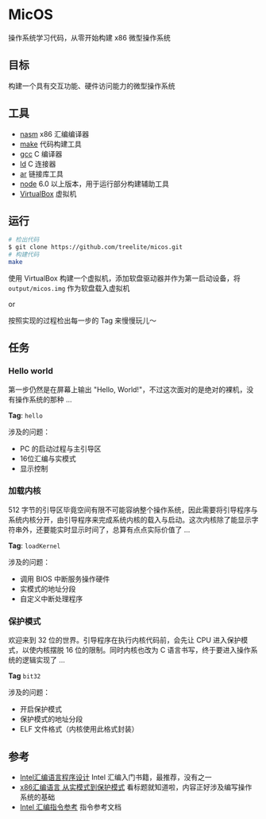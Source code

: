 # MicOS

操作系统学习代码，从零开始构建 x86 微型操作系统

## 目标

构建一个具有交互功能、硬件访问能力的微型操作系统

## 工具

* [nasm](http://www.nasm.us/) x86 汇编编译器
* [make](https://www.gnu.org/software/make/) 代码构建工具
* [gcc](https://www.gnu.org/software/gcc/) C 编译器
* [ld](https://www.gnu.org/software/binutils/) C 连接器
* [ar](https://www.gnu.org/software/binutils/) 链接库工具
* [node](https://nodejs.org/en/) 6.0 以上版本，用于运行部分构建辅助工具
* [VirtualBox](https://www.virtualbox.org/wiki/Downloads) 虚拟机

## 运行

```sh
# 检出代码
$ git clone https://github.com/treelite/micos.git
# 构建代码
make
```

使用 VirtualBox 构建一个虚拟机，添加软盘驱动器并作为第一启动设备，将 `output/micos.img` 作为软盘载入虚拟机

or

按照实现的过程检出每一步的 Tag 来慢慢玩儿～

## 任务

### Hello world

第一步仍然是在屏幕上输出 "Hello, World!"，不过这次面对的是绝对的裸机，没有操作系统的那种 ...

**Tag**: `hello`

涉及的问题：

* PC 的启动过程与主引导区
* 16位汇编与实模式
* 显示控制

### 加载内核

512 字节的引导区毕竟空间有限不可能容纳整个操作系统，因此需要将引导程序与系统内核分开，由引导程序来完成系统内核的载入与启动。这次内核除了能显示字符串外，还要能实时显示时间了，总算有点点实际价值了 ...

**Tag**: `loadKernel`

涉及的问题：

* 调用 BIOS 中断服务操作硬件
* 实模式的地址分段
* 自定义中断处理程序

### 保护模式

欢迎来到 32 位的世界。引导程序在执行内核代码前，会先让 CPU 进入保护模式，以使内核摆脱 16 位的限制。同时内核也改为 C 语言书写，终于要进入操作系统的逻辑实现了 ...

**Tag** `bit32`

涉及的问题：

* 开启保护模式
* 保护模式的地址分段
* ELF 文件格式（内核使用此格式封装）

## 参考

* [Intel汇编语言程序设计](https://book.douban.com/subject/2250326/) Intel 汇编入门书籍，最推荐，没有之一
* [x86汇编语言 从实模式到保护模式](https://book.douban.com/subject/20492528/) 看标题就知道啦，内容正好涉及编写操作系统的基础
* [Intel 汇编指令参考](http://www.skywind.me/maker/intel.htm) 指令参考文档
